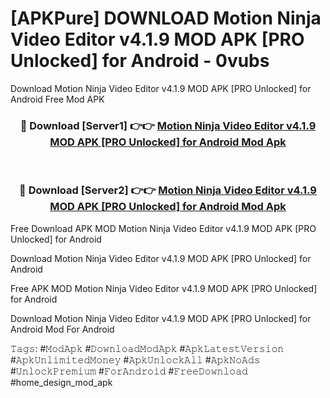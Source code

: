 # [APKPure] DOWNLOAD Motion Ninja Video Editor v4.1.9 MOD APK [PRO Unlocked] for Android - 0vubs
Download Motion Ninja Video Editor v4.1.9 MOD APK [PRO Unlocked] for Android Free Mod APK

<div align="center">
<h3>🔴 Download [Server1] 👉👉 <a href="https://apk-comot.site?title=Motion_Ninja_Video_Editor_v4.1.9_MOD_APK_[PRO_Unlocked]_for_Android">Motion Ninja Video Editor v4.1.9 MOD APK [PRO Unlocked] for Android Mod Apk</a></h3><br>

<h3>🔴 Download [Server2] 👉👉 <a href="https://apk-comot.site?title=Motion_Ninja_Video_Editor_v4.1.9_MOD_APK_[PRO_Unlocked]_for_Android">Motion Ninja Video Editor v4.1.9 MOD APK [PRO Unlocked] for Android Mod Apk</a></h3>
</div>


Free Download APK MOD Motion Ninja Video Editor v4.1.9 MOD APK [PRO Unlocked] for Android

Download Motion Ninja Video Editor v4.1.9 MOD APK [PRO Unlocked] for Android 

Free APK MOD Motion Ninja Video Editor v4.1.9 MOD APK [PRO Unlocked] for Android 

Download Motion Ninja Video Editor v4.1.9 MOD APK [PRO Unlocked] for Android Mod For Android

𝚃𝚊𝚐𝚜: #𝙼𝚘𝚍𝙰𝚙𝚔 #𝙳𝚘𝚠𝚗𝚕𝚘𝚊𝚍𝙼𝚘𝚍𝙰𝚙𝚔 #𝙰𝚙𝚔𝙻𝚊𝚝𝚎𝚜𝚝𝚅𝚎𝚛𝚜𝚒𝚘𝚗 #𝙰𝚙𝚔𝚄𝚗𝚕𝚒𝚖𝚒𝚝𝚎𝚍𝙼𝚘𝚗𝚎𝚢 #𝙰𝚙𝚔𝚄𝚗𝚕𝚘𝚌𝚔𝙰𝚕𝚕 #𝙰𝚙𝚔𝙽𝚘𝙰𝚍𝚜 #𝚄𝚗𝚕𝚘𝚌𝚔𝙿𝚛𝚎𝚖𝚒𝚞𝚖 #𝙵𝚘𝚛𝙰𝚗𝚍𝚛𝚘𝚒𝚍 #𝙵𝚛𝚎𝚎𝙳𝚘𝚠𝚗𝚕𝚘𝚊𝚍 #home_design_mod_apk